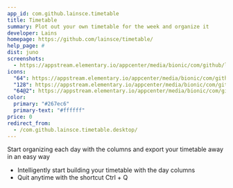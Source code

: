 ```yaml
---
app_id: com.github.lainsce.timetable
title: Timetable
summary: Plot out your own timetable for the week and organize it
developer: Lains
homepage: https://github.com/lainsce/timetable/
help_page: #
dist: juno
screenshots:
  - https://appstream.elementary.io/appcenter/media/bionic/com/github/lainsce.timetable/78CFDC9B45C72E5CE4D281BD841ADF7A/screenshots/image-1_orig.png
icons:
  "64": https://appstream.elementary.io/appcenter/media/bionic/com/github/lainsce.timetable/78CFDC9B45C72E5CE4D281BD841ADF7A/icons/64x64/com.github.lainsce.timetable_com.github.lainsce.timetable.png
  "128": https://appstream.elementary.io/appcenter/media/bionic/com/github/lainsce.timetable/78CFDC9B45C72E5CE4D281BD841ADF7A/icons/128x128/com.github.lainsce.timetable_com.github.lainsce.timetable.png
  "64@2": https://appstream.elementary.io/appcenter/media/bionic/com/github/lainsce.timetable/78CFDC9B45C72E5CE4D281BD841ADF7A/icons/64x64@2/com.github.lainsce.timetable_com.github.lainsce.timetable.png
color:
  primary: "#267ec6"
  primary-text: "#ffffff"
price: 0
redirect_from:
  - /com.github.lainsce.timetable.desktop/
---
```


<p>Start organizing each day with the columns and export your timetable away in an easy way</p>
<ul>
  <li>Intelligently start building your timetable with the day columns</li>
  <li>Quit anytime with the shortcut Ctrl + Q</li>
</ul>